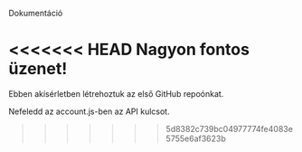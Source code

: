 Dokumentáció

<<<<<<< HEAD
Nagyon fontos üzenet!
=======
Ebben akísérletben létrehoztuk az első GitHub repoónkat.

Nefeledd az account.js-ben az API kulcsot.
>>>>>>> 5d8382c739bc04977774fe4083e5755e6af3623b
